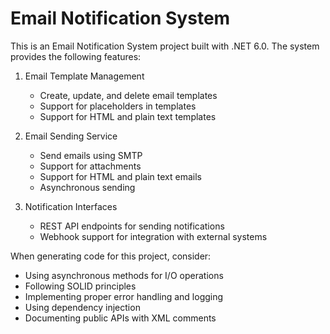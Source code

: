 <!-- Use this file to provide workspace-specific custom instructions to Copilot. For more details, visit https://code.visualstudio.com/docs/copilot/copilot-customization#_use-a-githubcopilotinstructionsmd-file -->

# Email Notification System

This is an Email Notification System project built with .NET 6.0. The system provides the following features:

1. Email Template Management
   - Create, update, and delete email templates
   - Support for placeholders in templates
   - Support for HTML and plain text templates

2. Email Sending Service
   - Send emails using SMTP
   - Support for attachments
   - Support for HTML and plain text emails
   - Asynchronous sending

3. Notification Interfaces
   - REST API endpoints for sending notifications
   - Webhook support for integration with external systems

When generating code for this project, consider:
- Using asynchronous methods for I/O operations
- Following SOLID principles
- Implementing proper error handling and logging
- Using dependency injection
- Documenting public APIs with XML comments
